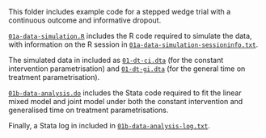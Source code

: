 This folder includes example code for a stepped wedge trial with a continuous outcome and informative dropout.

[`01a-data-simulation.R`](01a-data-simulation.R) includes the R code required to simulate the data, with information on the R session in [`01a-data-simulation-sessioninfo.txt`](01a-data-simulation-sessioninfo.txt).

The simulated data in included as [`01-dt-ci.dta`](01-dt-ci.dta) (for the constant intervention parametrisation) and [`01-dt-gi.dta`](01-dt-gi.dta) (for the general time on treatment parametrisation).

[`01b-data-analysis.do`](01b-data-analysis.do) includes the Stata code required to fit the linear mixed model and joint model under both the constant intervention and generalised time on treatment parametrisations.

Finally, a Stata log in included in [`01b-data-analysis-log.txt`](01b-data-analysis-log.txt).

